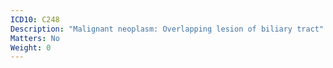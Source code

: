 ```yaml
---
ICD10: C248
Description: "Malignant neoplasm: Overlapping lesion of biliary tract"
Matters: No
Weight: 0
---
```

